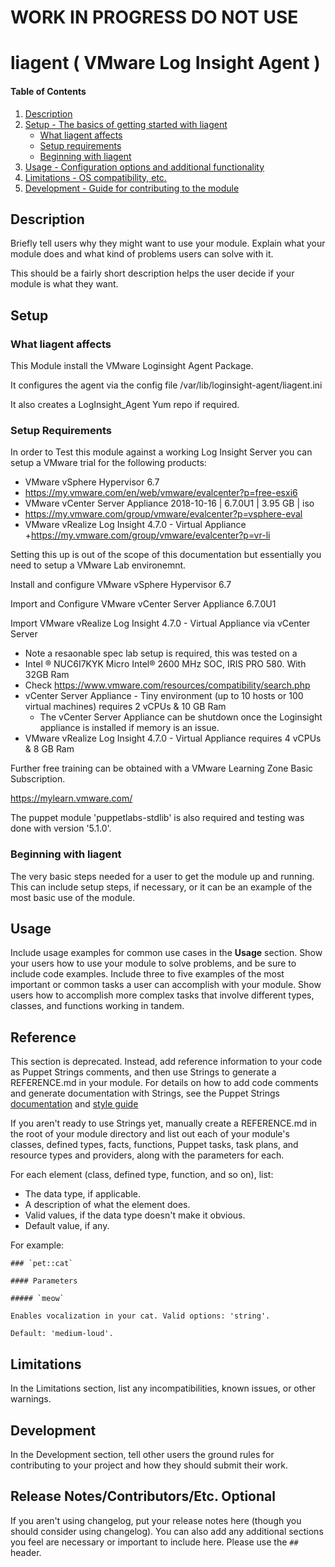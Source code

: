 
# WORK IN PROGRESS DO NOT USE
# liagent ( VMware Log Insight Agent )

#### Table of Contents

1. [Description](#description)
2. [Setup - The basics of getting started with liagent](#setup)
    * [What liagent affects](#what-liagent-affects)
    * [Setup requirements](#setup-requirements)
    * [Beginning with liagent](#beginning-with-liagent)
3. [Usage - Configuration options and additional functionality](#usage)
4. [Limitations - OS compatibility, etc.](#limitations)
5. [Development - Guide for contributing to the module](#development)

## Description

Briefly tell users why they might want to use your module. Explain what your module does and what kind of problems users can solve with it.

This should be a fairly short description helps the user decide if your module is what they want.

## Setup






### What liagent affects 

This Module install the VMware Loginsight Agent Package.

It configures the agent via the config file  /var/lib/loginsight-agent/liagent.ini

It also creates a LogInsight_Agent Yum repo if required.

### Setup Requirements 

In order to Test this module against a working Log Insight Server you can setup a VMware trial for the following products:

+ VMware vSphere Hypervisor 6.7
+ https://my.vmware.com/en/web/vmware/evalcenter?p=free-esxi6
+ VMware vCenter Server Appliance 2018-10-16 | 6.7.0U1 | 3.95 GB | iso
+ https://my.vmware.com/group/vmware/evalcenter?p=vsphere-eval
+ VMware vRealize Log Insight 4.7.0 - Virtual Appliance
+https://my.vmware.com/group/vmware/evalcenter?p=vr-li


Setting this up is out of the scope of this documentation but essentially you need to setup a VMware Lab environemnt.

Install and configure VMware vSphere Hypervisor 6.7

Import and Configure VMware vCenter Server Appliance 6.7.0U1

Import VMware vRealize Log Insight 4.7.0 - Virtual Appliance via vCenter Server

+ Note a resaonable spec lab setup is required, this was tested on a
+ Intel ® NUC6I7KYK Micro Intel® 2600 MHz SOC, IRIS PRO 580. With 32GB Ram
+ Check https://www.vmware.com/resources/compatibility/search.php
+ vCenter Server Appliance - Tiny environment (up to 10 hosts or 100 virtual machines) requires 2 vCPUs & 10 GB Ram
    - The vCenter Server Appliance can be shutdown once the Loginsight appliance is installed if memory is an issue.
+ VMware vRealize Log Insight 4.7.0 - Virtual Appliance requires 4 vCPUs & 8 GB Ram


Further free training can be obtained with a VMware Learning Zone Basic Subscription.

https://mylearn.vmware.com/

The puppet module 'puppetlabs-stdlib'  is also required and testing was done with version '5.1.0'.


### Beginning with liagent

The very basic steps needed for a user to get the module up and running. This can include setup steps, if necessary, or it can be an example of the most basic use of the module.

## Usage

Include usage examples for common use cases in the **Usage** section. Show your users how to use your module to solve problems, and be sure to include code examples. Include three to five examples of the most important or common tasks a user can accomplish with your module. Show users how to accomplish more complex tasks that involve different types, classes, and functions working in tandem.

## Reference

This section is deprecated. Instead, add reference information to your code as Puppet Strings comments, and then use Strings to generate a REFERENCE.md in your module. For details on how to add code comments and generate documentation with Strings, see the Puppet Strings [documentation](https://puppet.com/docs/puppet/latest/puppet_strings.html) and [style guide](https://puppet.com/docs/puppet/latest/puppet_strings_style.html)

If you aren't ready to use Strings yet, manually create a REFERENCE.md in the root of your module directory and list out each of your module's classes, defined types, facts, functions, Puppet tasks, task plans, and resource types and providers, along with the parameters for each.

For each element (class, defined type, function, and so on), list:

  * The data type, if applicable.
  * A description of what the element does.
  * Valid values, if the data type doesn't make it obvious.
  * Default value, if any.

For example:

```
### `pet::cat`

#### Parameters

##### `meow`

Enables vocalization in your cat. Valid options: 'string'.

Default: 'medium-loud'.
```

## Limitations

In the Limitations section, list any incompatibilities, known issues, or other warnings.

## Development

In the Development section, tell other users the ground rules for contributing to your project and how they should submit their work.

## Release Notes/Contributors/Etc. **Optional**

If you aren't using changelog, put your release notes here (though you should consider using changelog). You can also add any additional sections you feel are necessary or important to include here. Please use the `## ` header.
